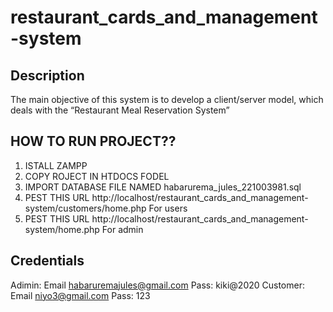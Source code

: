 # restaurant_cards_and_management-system

## Description
The main objective of this system is to develop a client/server model, which deals with the “Restaurant Meal Reservation System”

## HOW TO RUN PROJECT??

1. ISTALL ZAMPP
2. COPY ROJECT IN HTDOCS FODEL
3. IMPORT DATABASE FILE NAMED habarurema_jules_221003981.sql
4. PEST THIS URL http://localhost/restaurant_cards_and_management-system/customers/home.php For users
5. PEST THIS URL http://localhost/restaurant_cards_and_management-system/home.php For admin

## Credentials
Adimin: Email habaruremajules@gmail.com Pass: kiki@2020
Customer: Email niyo3@gmail.com Pass: 123
